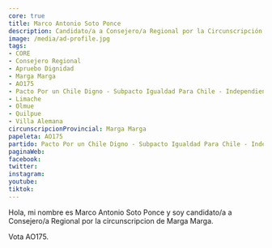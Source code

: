 ```yaml
---
core: true
title: Marco Antonio Soto Ponce
description: Candidato/a a Consejero/a Regional por la Circunscripción de Marga Marga
image: /media/ad-profile.jpg
tags:
- CORE
- Consejero Regional
- Apruebo Dignidad
- Marga Marga
- AO175
- Pacto Por un Chile Digno - Subpacto Igualdad Para Chile - Independientes
- Limache
- Olmue
- Quilpue
- Villa Alemana
circunscripcionProvincial: Marga Marga
papeleta: AO175
partido: Pacto Por un Chile Digno - Subpacto Igualdad Para Chile - Independientes
paginaWeb:
facebook:
twitter:
instagram:
youtube:
tiktok:
---
```

Hola, mi nombre es Marco Antonio Soto Ponce y soy candidato/a a Consejero/a Regional por la circunscripcion de Marga Marga.

Vota AO175.